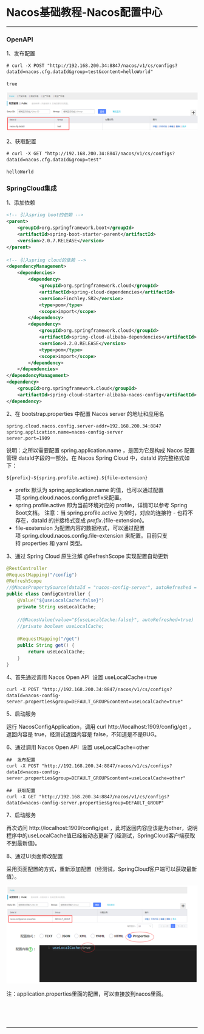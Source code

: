 # Nacos基础教程-Nacos配置中心

---

### OpenAPI

1、发布配置

~~~plaintext
# curl -X POST "http://192.168.200.34:8847/nacos/v1/cs/configs?dataId=nacos.cfg.dataId&group=test&content=helloWorld"

true
~~~

![img](images/1614478777715.png)

2、获取配置

~~~plaintext
# curl -X GET "http://192.168.200.34:8847/nacos/v1/cs/configs?dataId=nacos.cfg.dataId&group=test"

helloWorld
~~~

### SpringCloud集成

1、添加依赖

~~~xml
<!-- 引入spring boot的依赖 -->
<parent>
	<groupId>org.springframework.boot</groupId>
	<artifactId>spring-boot-starter-parent</artifactId>
	<version>2.0.7.RELEASE</version>
</parent>

<!-- 引入spring cloud的依赖 -->
<dependencyManagement>
	<dependencies>
		<dependency>
			<groupId>org.springframework.cloud</groupId>
			<artifactId>spring-cloud-dependencies</artifactId>
			<version>Finchley.SR2</version>
			<type>pom</type>
			<scope>import</scope>
		</dependency>
		<dependency>
			<groupId>org.springframework.cloud</groupId>
			<artifactId>spring-cloud-alibaba-dependencies</artifactId>
			<version>0.2.0.RELEASE</version>
			<type>pom</type>
			<scope>import</scope>
		</dependency>
	</dependencies>
</dependencyManagement>
<dependency>
	<groupId>org.springframework.cloud</groupId>
	<artifactId>spring-cloud-starter-alibaba-nacos-config</artifactId>
</dependency>
~~~

2、在 bootstrap.properties 中配置 Nacos server 的地址和应用名

~~~plaintext
spring.cloud.nacos.config.server-addr=192.168.200.34:8847
spring.application.name=nacos-config-server
server.port=1909
~~~

说明：之所以需要配置 spring.application.name ，是因为它是构成 Nacos 配置管理 dataId字段的一部分。在 Nacos Spring Cloud 中，dataId 的完整格式如下：

~~~plaintext
${prefix}-${spring.profile.active}.${file-extension}
~~~

* prefix 默认为 spring.application.name 的值，也可以通过配置项 spring.cloud.nacos.config.prefix来配置。
* spring.profile.active 即为当前环境对应的 profile，详情可以参考 Spring Boot文档。 注意：当 spring.profile.active 为空时，对应的连接符 - 也将不存在，dataId 的拼接格式变成 ${prefix}.${file-extension}。
* file-exetension 为配置内容的数据格式，可以通过配置项 spring.cloud.nacos.config.file-extension 来配置。目前只支持 properties 和 yaml 类型。

3、通过 Spring Cloud 原生注解 @RefreshScope 实现配置自动更新

~~~java
@RestController
@RequestMapping("/config")
@RefreshScope
//@NacosPropertySource(dataId = "nacos-config-server", autoRefreshed = true)
public class ConfigController {
	@Value("${useLocalCache:false}")
	private String useLocalCache;

	//@NacosValue(value="${useLocalCache:false}", autoRefreshed=true)
	//private boolean useLocalCache;

	@RequestMapping("/get")
	public String get() {
		return useLocalCache;
	}
}
~~~

4、首先通过调用 Nacos Open API  设置 useLocalCache=true

~~~plaintext
curl -X POST "http://192.168.200.34:8847/nacos/v1/cs/configs?dataId=nacos-config-server.properties&group=DEFAULT_GROUP&content=useLocalCache=true"
~~~

5、启动服务

运行 NacosConfigApplication，调用 curl http://localhost:1909/config/get ，返回内容是 true，经测试返回内容是 false，不知道是不是BUG。

6、通过调用 Nacos Open API  设置 useLocalCache=other

~~~plaintext
##  发布配置
curl -X POST "http://192.168.200.34:8847/nacos/v1/cs/configs?dataId=nacos-config-server.properties&group=DEFAULT_GROUP&content=useLocalCache=other"

##  获取配置
curl -X GET "http://192.168.200.34:8847/nacos/v1/cs/configs?dataId=nacos-config-server.properties&group=DEFAULT_GROUP"
~~~

7、启动服务

再次访问 http://localhost:1909/config/get ，此时返回内容应该是为other，说明程序中的useLocalCache值已经被动态更新了(经测试，SpringCloud客户端获取不到最新值)。

8、通过UI页面修改配置

采用页面配置的方式，重新添加配置（经测试，SpringCloud客户端可以获取最新值）。

![img](images/1614491407480.png)

注：application.properties里面的配置，可以直接放到nacos里面。



<br/><br/><br/>

---

